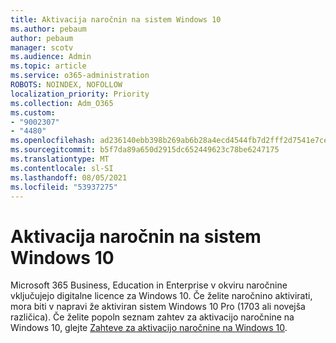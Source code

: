 ```yaml
---
title: Aktivacija naročnin na sistem Windows 10
ms.author: pebaum
author: pebaum
manager: scotv
ms.audience: Admin
ms.topic: article
ms.service: o365-administration
ROBOTS: NOINDEX, NOFOLLOW
localization_priority: Priority
ms.collection: Adm_O365
ms.custom:
- "9002307"
- "4480"
ms.openlocfilehash: ad236140ebb398b269ab6b28a4ecd4544fb7d2fff2d7541e7ce481c13fd7afa6
ms.sourcegitcommit: b5f7da89a650d2915dc652449623c78be6247175
ms.translationtype: MT
ms.contentlocale: sl-SI
ms.lasthandoff: 08/05/2021
ms.locfileid: "53937275"
---
```

# <a name="activating-windows-10-subscriptions"></a>Aktivacija naročnin na sistem Windows 10

Microsoft 365 Business, Education in Enterprise v okviru naročnine vključujejo digitalne licence za Windows 10. Če želite naročnino aktivirati, mora biti v napravi že aktiviran sistem Windows 10 Pro (1703 ali novejša različica). Če želite popoln seznam zahtev za aktivacijo naročnine na Windows 10, glejte [Zahteve za aktivacijo naročnine na Windows 10](https://docs.microsoft.com/windows/deployment/windows-10-subscription-activation#requirements).
